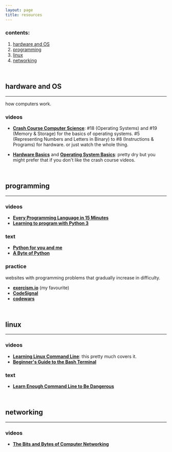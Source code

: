 ```yaml
---
layout: page
title: resources
---
```

### contents:
1. [hardware and OS](#hardware-and-os)
2. [programming](#programming)
3. [linux](#linux)
4. [networking](#networking)
<!--  [hacking](#hacking) -->

<br/>

## hardware and OS
---
how computers work.

### videos

* [__Crash Course Computer Science__](https://www.youtube.com/playlist?list=PL8dPuuaLjXtNlUrzyH5r6jN9ulIgZBpdo): #18 (Operating Systems) and #19 (Memory & Storage) for the basics of operating systems. #5 (Representing Numbers and Letters in Binary) to #8 (Instructions & Programs) for hardware.  or just watch the whole thing.

* [__Hardware Basics__](https://www.youtube.com/watch?v=9-KUm9YpPm0) and [__Operating System Basics__](https://www.youtube.com/watch?v=9GDX-IyZ_C8): pretty dry but you might prefer that if you don't like the crash course videos.

<br/>

## programming
---

### videos

* [__Every Programming Language in 15 Minutes__](https://www.youtube.com/watch?v=duhDovqHbEs)
* [__Learning to program with Python 3__](https://www.youtube.com/playlist?list=PLQVvvaa0QuDeAams7fkdcwOGBpGdHpXln)

### text

* [__Python for you and me__](https://pymbook.readthedocs.io/en/latest/)
* [__A Byte of Python__](https://python.swaroopch.com/first_steps.html)
<!-- *[__Cracking Codes with Python__](http://inventwithpython.com/cracking/) -->

### practice

websites with programming problems that gradually increase in difficulty.

* [__exercism.io__](https://exercism.io) (my favourite)
* [__CodeSignal__](https://codesignal.com)
* [__codewars__](https://codewars.com)

<br/>

## linux
---

### videos

* [__Learning Linux Command Line__](https://www.lynda.com/Linux-tutorials/Learning-Linux-Command-Line/753913-2.html): this pretty much covers it.
* [__Beginner's Guide to the Bash Terminal__](https://www.youtube.com/watch?v=oxuRxtrO2Ag)

### text

* [__Learn Enough Command Line to Be Dangerous__](https://www.learnenough.com/command-line-tutorial/)

<br/>

## networking
---

### videos

* [__The Bits and Bytes of Computer Networking__](https://www.coursera.org/learn/computer-networking)

<!-- ## hacking
---

### youtube

* [LiveOverflow](https://www.youtube.com/channel/UClcE-kVhqyiHCcjYwcpfj9w)
* [John Hammond](https://www.youtube.com/channel/UCVeW9qkBjo3zosnqUbG7CFw)

### practice

* [OverTheWire](https://overthewire.org/wargames/)
* [SmashTheStack](http://smashthestack.org)
* [cryptopals](https://cryptopals.com) -->